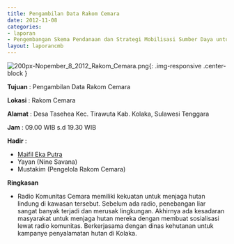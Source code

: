 ```yaml
---
title: Pengambilan Data Rakom Cemara 
date: 2012-11-08
categories:
- laporan
- Pengembangan Skema Pendanaan dan Strategi Mobilisasi Sumber Daya untuk Keberlanjutan Media komunitas di Indonesia
layout: laporancmb
---
```



![200px-Nopember_8_2012_Rakom_Cemara.png](/uploads/200px-Nopember_8_2012_Rakom_Cemara.png){: .img-responsive .center-block }


**Tujuan** : Pengambilan Data Rakom Cemara 

**Lokasi** : Rakom Cemara 

**Alamat** : Desa Tasehea Kec. Tirawuta Kab. Kolaka, Sulawesi Tenggara 

**Jam** : 09.00 WIB s.d 19.30 WIB 

**Hadir** :
* [Maifil Eka Putra](http://wiki.ciptamedia.org/wiki/Maifil_Eka_Putra)
* Yayan (Nine Savana)
* Mustakim (Pengelola Rakom Cemara)


**Ringkasan**  
* Radio Komunitas Cemara memiliki kekuatan untuk menjaga hutan lindung di kawasan tersebut. Sebelum ada radio, penebangan liar sangat banyak terjadi dan merusak lingkungan. Akhirnya ada kesadaran masyarakat untuk menjaga hutan mereka dengan membuat sosialisasi lewat radio komunitas. Berkerjasama dengan dinas kehutanan untuk kampanye penyalamatan hutan di Kolaka. 
